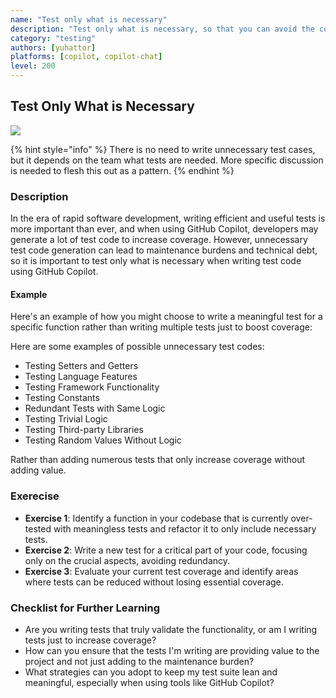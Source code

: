 ```yaml
---
name: "Test only what is necessary"
description: "Test only what is necessary, so that you can avoid the cost of maintaining unnecessary tests."
category: "testing"
authors: [yuhattor] 
platforms: [copilot, copilot-chat]
level: 200
---
```


## Test Only What is Necessary

<img src="https://img.shields.io/badge/Lv0-Pattern_Idea-blueviolet">

{% hint style="info" %}
There is no need to write unnecessary test cases, but it depends on the team what tests are needed. More specific discussion is needed to flesh this out as a pattern.
{% endhint %}

### Description

In the era of rapid software development, writing efficient and useful tests is more important than ever, and when using GitHub Copilot, developers may generate a lot of test code to increase coverage. However, unnecessary test code generation can lead to maintenance burdens and technical debt, so it is important to test only what is necessary when writing test code using GitHub Copilot.

#### Example

Here's an example of how you might choose to write a meaningful test for a specific function rather than writing multiple tests just to boost coverage:

Here are some examples of possible unnecessary test codes:

- Testing Setters and Getters
- Testing Language Features
- Testing Framework Functionality
- Testing Constants
- Redundant Tests with Same Logic
- Testing Trivial Logic
- Testing Third-party Libraries
- Testing Random Values Without Logic

Rather than adding numerous tests that only increase coverage without adding value.

### Exerecise

- **Exercise 1**: Identify a function in your codebase that is currently over-tested with meaningless tests and refactor it to only include necessary tests.
- **Exercise 2**: Write a new test for a critical part of your code, focusing only on the crucial aspects, avoiding redundancy.
- **Exercise 3**: Evaluate your current test coverage and identify areas where tests can be reduced without losing essential coverage.

### Checklist for Further Learning

- Are you writing tests that truly validate the functionality, or am I writing tests just to increase coverage?
- How can you ensure that the tests I'm writing are providing value to the project and not just adding to the maintenance burden?
- What strategies can you adopt to keep my test suite lean and meaningful, especially when using tools like GitHub Copilot?
